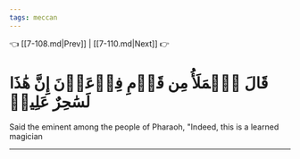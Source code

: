 ```yaml
---
tags: meccan
---
```


👈 [[7-108.md|Prev]] | [[7-110.md|Next]] 👉

# قَالَ ٱلۡمَلَأُ مِن قَوۡمِ فِرۡعَوۡنَ إِنَّ هَٰذَا لَسَٰحِرٌ عَلِيمٞ

Said the eminent among the people of Pharaoh, "Indeed, this is a learned magician

---

